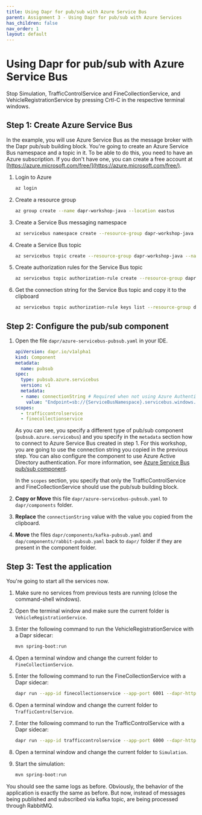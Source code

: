 ```yaml
---
title: Using Dapr for pub/sub with Azure Service Bus
parent: Assignment 3 - Using Dapr for pub/sub with Azure Services
has_children: false
nav_order: 1
layout: default
---
```


# Using Dapr for pub/sub with Azure Service Bus

Stop Simulation, TrafficControlService and FineCollectionService, and VehicleRegistrationService by pressing Crtl-C in the respective terminal windows.

## Step 1: Create Azure Service Bus 

In the example, you will use Azure Service Bus as the message broker with the Dapr pub/sub building block. You're going to create an Azure Service Bus namespace and a topic in it. To be able to do this, you need to have an Azure subscription. If you don't have one, you can create a free account at [https://azure.microsoft.com/free/](https://azure.microsoft.com/free/).

1. Login to Azure

    ```bash
    az login
    ```

1. Create a resource group

    ```bash
    az group create --name dapr-workshop-java --location eastus
    ```

1. Create a Service Bus messaging namespace

    ```bash
    az servicebus namespace create --resource-group dapr-workshop-java --name DaprWorkshopJavaNS --location eastus
    ```

1. Create a Service Bus topic

    ```bash
    az servicebus topic create --resource-group dapr-workshop-java --namespace-name DaprWorkshopJavaNS --name test
    ```

1. Create authorization rules for the Service Bus topic

    ```bash
    az servicebus topic authorization-rule create --resource-group dapr-workshop-java --namespace-name DaprWorkshopJavaNS --topic-name test --name DaprWorkshopJavaAuthRule --rights Manage Send Listen
    ```

1. Get the connection string for the Service Bus topic and copy it to the clipboard

    ```bash
    az servicebus topic authorization-rule keys list --resource-group dapr-workshop-java --namespace-name DaprWorkshopJavaNS --topic-name test --name DaprWorkshopJavaAuthRule  --query primaryConnectionString --output tsv
    ```

## Step 2: Configure the pub/sub component

1. Open the file `dapr/azure-servicebus-pubsub.yaml` in your IDE.

    ```yaml
    apiVersion: dapr.io/v1alpha1
    kind: Component
    metadata:
      name: pubsub
    spec:
      type: pubsub.azure.servicebus
      version: v1
      metadata:
      - name: connectionString # Required when not using Azure Authentication.
        value: "Endpoint=sb://{ServiceBusNamespace}.servicebus.windows.net/;SharedAccessKeyName={PolicyName};SharedAccessKey={Key};EntityPath={ServiceBus}"
    scopes:
      - trafficcontrolservice
      - finecollectionservice
    ```

    As you can see, you specify a different type of pub/sub component (`pubsub.azure.servicebus`) and you specify in the `metadata` section how to connect to Azure Service Bus created in step 1. For this workshop, you are going to use the connection string you copied in the previous step. You can also configure the component to use Azure Active Directory authentication. For more information, see [Azure Service Bus pub/sub component](https://docs.dapr.io/reference/components-reference/supported-pubsub/setup-azure-servicebus/).

    In the `scopes` section, you specify that only the TrafficControlService and FineCollectionService should use the pub/sub building block.

1. **Copy or Move** this file `dapr/azure-servicebus-pubsub.yaml` to `dapr/components` folder.

1. **Replace** the `connectionString` value with the value you copied from the clipboard.

1. **Move** the files `dapr/components/kafka-pubsub.yaml` and `dap/components/rabbit-pubsub.yaml`  back to `dapr/` folder if they are present in the component folder.

## Step 3: Test the application

You're going to start all the services now. 

1. Make sure no services from previous tests are running (close the command-shell windows).

1. Open the terminal window and make sure the current folder is `VehicleRegistrationService`.

1. Enter the following command to run the VehicleRegistrationService with a Dapr sidecar:

   ```bash
   mvn spring-boot:run
   ```

1. Open a terminal window and change the current folder to `FineCollectionService`.

1. Enter the following command to run the FineCollectionService with a Dapr sidecar:

   ```bash
   dapr run --app-id finecollectionservice --app-port 6001 --dapr-http-port 3601 --dapr-grpc-port 60001 --components-path ../dapr/components mvn spring-boot:run
   ```

1. Open a terminal window and change the current folder to `TrafficControlService`.

1. Enter the following command to run the TrafficControlService with a Dapr sidecar:

   ```bash
   dapr run --app-id trafficcontrolservice --app-port 6000 --dapr-http-port 3600 --dapr-grpc-port 60000 --components-path ../dapr/components mvn spring-boot:run
   ```

1. Open a terminal window and change the current folder to `Simulation`.

1. Start the simulation:

   ```bash
   mvn spring-boot:run
   ```

You should see the same logs as before. Obviously, the behavior of the application is exactly the same as before. But now, instead of messages being published and subscribed via kafka topic, are being processed through RabbitMQ.

    